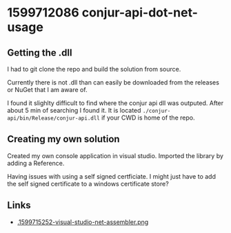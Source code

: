 # 1599712086 conjur-api-dot-net-usage

## Getting the .dll
I had to git clone the repo and build the solution from source.


Currently there is not .dll than can easily be downloaded from the releases or NuGet that I am aware of.


I found it slighlty difficult to find where the conjur api dll was outputed. After about 5 min of searching I found it. It is located `./conjur-api/bin/Release/conjur-api.dll` if your CWD is home of the repo.

## Creating my own solution
Created my own console application in visual studio.
Imported the library by adding a Reference.

Having issues with using a self signed certficiate. I might just have to add the self signed certificate to a windows certificate store?



## Links
- [.1599715252-visual-studio-net-assembler.png](.1599715252-visual-studio-net-assembler.png)
